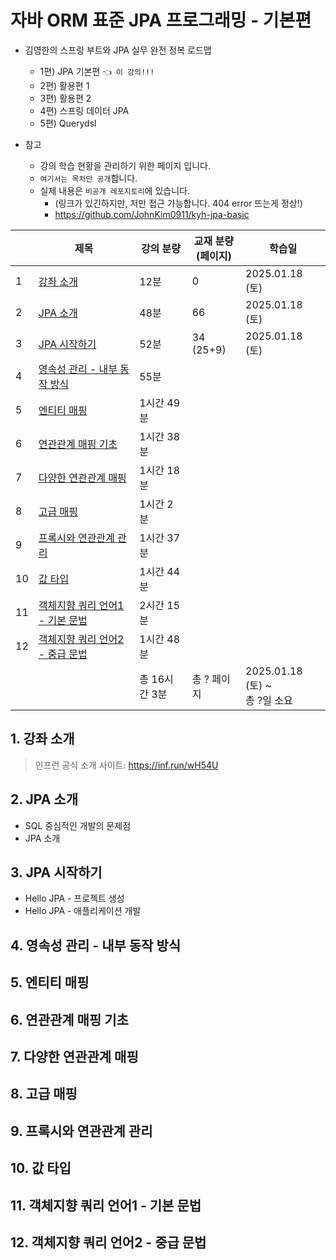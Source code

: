 # 자바 ORM 표준 JPA 프로그래밍 - 기본편

- 김영한의 스프링 부트와 JPA 실무 완전 정복 로드맵
  - 1편) JPA 기본편 `👈 이 강의!!!`
  - 2편) 활용편 1 
  - 3편) 활용편 2
  - 4편) 스프링 데이터 JPA
  - 5편) Querydsl

- 참고
    - 강의 학습 현황을 관리하기 위한 페이지 입니다.
    - `여기서는 목차만 공개`합니다.
    - 실제 내용은 `비공개 레포지토리`에 있습니다.
      - (링크가 있긴하지만, 저만 접근 가능합니다. 404 error 뜨는게 정상!)
      - https://github.com/JohnKim0911/kyh-jpa-basic

|    | 제목                      | 강의 분량     | 교재 분량<br>(페이지) | 학습일                          |
|----|-------------------------|-----------|----------------|------------------------------|
| 1  | [강좌 소개](#1-강좌-소개)       | 12분       | 0              | 2025.01.18 (토)               |
| 2  | [JPA 소개]()              | 48분       | 66             | 2025.01.18 (토)               |
| 3  | [JPA 시작하기]()            | 52분       | 34 (25+9)      | 2025.01.18 (토)               |
| 4  | [영속성 관리 - 내부 동작 방식]()   | 55분       |                |                              |
| 5  | [엔티티 매핑]()              | 1시간 49분   |                |                              |
| 6  | [연관관계 매핑 기초]()          | 1시간 38분   |                |                              |
| 7  | [다양한 연관관계 매핑]()         | 1시간 18분   |                |                              |
| 8  | [고급 매핑]()               | 1시간 2분    |                |                              |
| 9  | [프록시와 연관관계 관리]()        | 1시간 37분   |                |                              |
| 10 | [값 타입]()                | 1시간 44분   |                |                              |
| 11 | [객체지향 쿼리 언어1 - 기본 문법]() | 2시간 15분   |                |                              |
| 12 | [객체지향 쿼리 언어2 - 중급 문법]() | 1시간 48분   |                |                              |
|    |                         | 총 16시간 3분 | 총 ? 페이지        | 2025.01.18 (토) ~ <br>총 ?일 소요 |

## 1. 강좌 소개 

> 인프런 공식 소개 사이트: https://inf.run/wH54U

## 2. JPA 소개

- SQL 중심적인 개발의 문제점
- JPA 소개

## 3. JPA 시작하기

- Hello JPA - 프로젝트 생성
- Hello JPA - 애플리케이션 개발

## 4. 영속성 관리 - 내부 동작 방식
## 5. 엔티티 매핑
## 6. 연관관계 매핑 기초
## 7. 다양한 연관관계 매핑
## 8. 고급 매핑
## 9. 프록시와 연관관계 관리
## 10. 값 타입
## 11. 객체지향 쿼리 언어1 - 기본 문법
## 12. 객체지향 쿼리 언어2 - 중급 문법